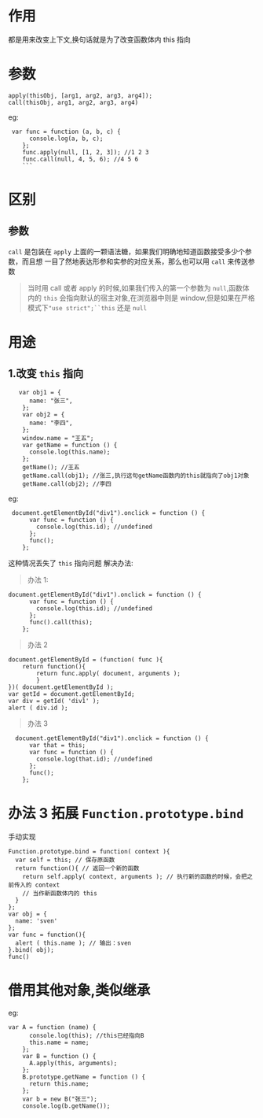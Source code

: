 # 作用

都是用来改变上下文,换句话就是为了改变函数体内 this 指向

# 参数

```
apply(thisObj, [arg1, arg2, arg3, arg4]);
call(thisObj, arg1, arg2, arg3, arg4)
```

eg:

````
 var func = function (a, b, c) {
      console.log(a, b, c);
    };
    func.apply(null, [1, 2, 3]); //1 2 3
    func.call(null, 4, 5, 6); //4 5 6
    ```
````

# 区别

## 参数

`call` 是包装在 `apply` 上面的一颗语法糖，如果我们明确地知道函数接受多少个参数，而且想
一目了然地表达形参和实参的对应关系，那么也可以用 `call` 来传送参数

> 当时用 call 或者 apply 的时候,如果我们传入的第一个参数为 `null`,函数体内的 `this` 会指向默认的宿主对象,在浏览器中则是 window,但是如果在严格模式下` "use strict";``this ` 还是 `null`

# 用途

## 1.改变 `this` 指向

```
   var obj1 = {
      name: "张三",
    };
    var obj2 = {
      name: "李四",
    };
    window.name = "王五";
    var getName = function () {
      console.log(this.name);
    };
    getName(); //王五
    getName.call(obj1); //张三,执行这句getName函数内的this就指向了obj1对象
    getName.call(obj2); //李四

```

eg:

```
 document.getElementById("div1").onclick = function () {
      var func = function () {
        console.log(this.id); //undefined
      };
      func();
    };
```

这种情况丢失了 `this` 指向问题
解决办法:

> 办法 1:

```
document.getElementById("div1").onclick = function () {
      var func = function () {
        console.log(this.id); //undefined
      };
      func().call(this);
    };

```

> 办法 2

```
document.getElementById = (function( func ){
    return function(){
        return func.apply( document, arguments );
        }
})( document.getElementById );
var getId = document.getElementById;
var div = getId( 'div1' );
alert ( div.id );
```

> 办法 3

```
  document.getElementById("div1").onclick = function () {
      var that = this;
      var func = function () {
        console.log(that.id); //undefined
      };
      func();
    };
```

# 办法 3 拓展 `Function.prototype.bind`

手动实现

```
Function.prototype.bind = function( context ){
  var self = this; // 保存原函数
  return function(){ // 返回一个新的函数
    return self.apply( context, arguments ); // 执行新的函数的时候，会把之前传入的 context
    // 当作新函数体内的 this
  }
};
var obj = {
  name: 'sven'
};
var func = function(){
  alert ( this.name ); // 输出：sven
}.bind( obj);
func()
```

# 借用其他对象,类似继承

eg:

```
var A = function (name) {
      console.log(this); //this已经指向B
      this.name = name;
    };
    var B = function () {
      A.apply(this, arguments);
    };
    B.prototype.getName = function () {
      return this.name;
    };
    var b = new B("张三");
    console.log(b.getName());
```
